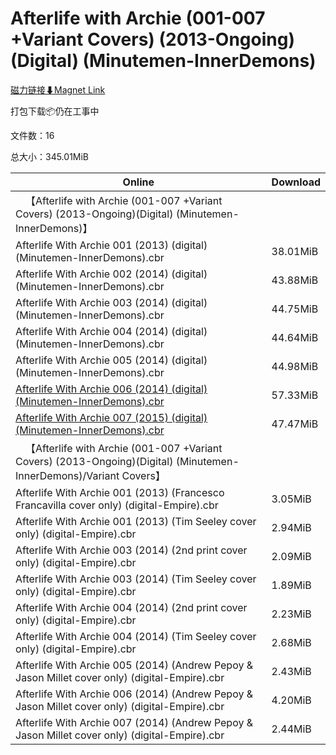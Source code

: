 # Afterlife with Archie (001-007 +Variant Covers) (2013-Ongoing)(Digital) (Minutemen-InnerDemons)

[磁力链接⬇Magnet Link](magnet:?xt=urn:btih:cc096b7cb692b24ad1a882545ec41591734954a7&dn=Afterlife%20with%20Archie%20%28001-007%20%2BVariant%20Covers%29%20%282013-Ongoing%29%28Digital%29%20%28Minutemen-InnerDemons%29)

打包下载📦仍在工事中

文件数：16

总大小：345.01MiB

Online | Download
--- | ---
&emsp;【Afterlife with Archie (001-007 +Variant Covers) (2013-Ongoing)(Digital) (Minutemen-InnerDemons)】 | 
Afterlife With Archie 001 (2013) (digital) (Minutemen-InnerDemons).cbr | 38.01MiB
Afterlife With Archie 002 (2014) (digital) (Minutemen-InnerDemons).cbr | 43.88MiB
Afterlife With Archie 003 (2014) (digital) (Minutemen-InnerDemons).cbr | 44.75MiB
Afterlife With Archie 004 (2014) (digital) (Minutemen-InnerDemons).cbr | 44.64MiB
Afterlife With Archie 005 (2014) (digital) (Minutemen-InnerDemons).cbr | 44.98MiB
[Afterlife With Archie 006 (2014) (digital) (Minutemen-InnerDemons).cbr](https://github.com/alicewish/markdown/blob/master/comic/Afterlife-With-Archie-006-2014-digital-Minutemen-InnerDemons-cbr.md) | 57.33MiB
[Afterlife With Archie 007 (2015) (digital) (Minutemen-InnerDemons).cbr](https://github.com/alicewish/markdown/blob/master/comic/Afterlife-With-Archie-007-2015-digital-Minutemen-InnerDemons-cbr.md) | 47.47MiB
&emsp;【Afterlife with Archie (001-007 +Variant Covers) (2013-Ongoing)(Digital) (Minutemen-InnerDemons)/Variant Covers】 | 
Afterlife With Archie 001 (2013) (Francesco Francavilla cover only) (digital-Empire).cbr | 3.05MiB
Afterlife With Archie 001 (2013) (Tim Seeley cover only) (digital-Empire).cbr | 2.94MiB
Afterlife With Archie 003 (2014) (2nd print cover only) (digital-Empire).cbr | 2.09MiB
Afterlife With Archie 003 (2014) (Tim Seeley cover only) (digital-Empire).cbr | 1.89MiB
Afterlife With Archie 004 (2014) (2nd print cover only) (digital-Empire).cbr | 2.23MiB
Afterlife With Archie 004 (2014) (Tim Seeley cover only) (digital-Empire).cbr | 2.68MiB
Afterlife With Archie 005 (2014) (Andrew Pepoy & Jason Millet cover only) (digital-Empire).cbr | 2.43MiB
Afterlife With Archie 006 (2014) (Andrew Pepoy & Jason Millet cover only) (digital-Empire).cbr | 4.20MiB
Afterlife With Archie 007 (2014) (Andrew Pepoy & Jason Millet cover only) (digital-Empire).cbr | 2.44MiB
